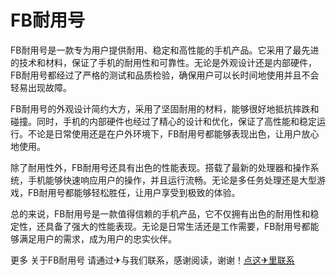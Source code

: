 # FB耐用号

FB耐用号是一款专为用户提供耐用、稳定和高性能的手机产品。它采用了最先进的技术和材料，保证了手机的耐用性和可靠性。无论是外观设计还是内部硬件，FB耐用号都经过了严格的测试和品质检验，确保用户可以长时间地使用并且不会轻易出现故障。

FB耐用号的外观设计简约大方，采用了坚固耐用的材料，能够很好地抵抗摔跌和碰撞。同时，手机的内部硬件也经过了精心的设计和优化，保证了高性能和稳定运行。不论是日常使用还是在户外环境下，FB耐用号都能够表现出色，让用户放心地使用。

除了耐用性外，FB耐用号还具有出色的性能表现。搭载了最新的处理器和操作系统，手机能够快速响应用户的操作，并且运行流畅。无论是多任务处理还是大型游戏，FB耐用号都能够轻松胜任，让用户享受到极致的体验。

总的来说，FB耐用号是一款值得信赖的手机产品，它不仅拥有出色的耐用性和稳定性，还具备了强大的性能表现。无论是日常生活还是工作需要，FB耐用号都能够满足用户的需求，成为用户的忠实伙伴。

更多 关于FB耐用号 请通过✈与我们联系，感谢阅读，谢谢！[点这✈里联系](https://ss.k02.cc)